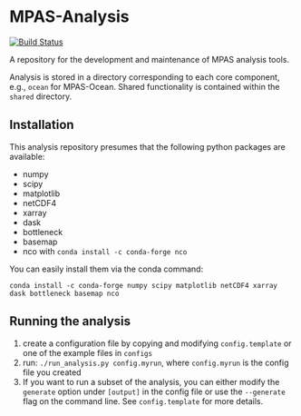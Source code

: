 # MPAS-Analysis
[![Build Status](https://travis-ci.org/MPAS-Dev/MPAS-Analysis.svg?branch=develop)](https://travis-ci.org/MPAS-Dev/MPAS-Analysis)

A repository for the development and maintenance of MPAS analysis tools.

Analysis is stored in a directory corresponding to each core component, e.g., `ocean` for
MPAS-Ocean. Shared functionality is contained within the `shared` directory.

## Installation
This analysis repository presumes that the following python packages are available:

 * numpy
 * scipy
 * matplotlib
 * netCDF4
 * xarray
 * dask
 * bottleneck
 * basemap
 * nco with `conda install -c conda-forge nco`

You can easily install them via the conda command:

```
conda install -c conda-forge numpy scipy matplotlib netCDF4 xarray dask bottleneck basemap nco
```

## Running the analysis
  1. create a configuration file by copying and modifying `config.template` or one of the example files in `configs`
  2. run: `./run_analysis.py config.myrun`, where `config.myrun` is the config file you created
  3. If you want to run a subset of the analysis, you can either modify the `generate` option under `[output]` in the config file or use the `--generate` flag on the command line.  See `config.template` for more details.
